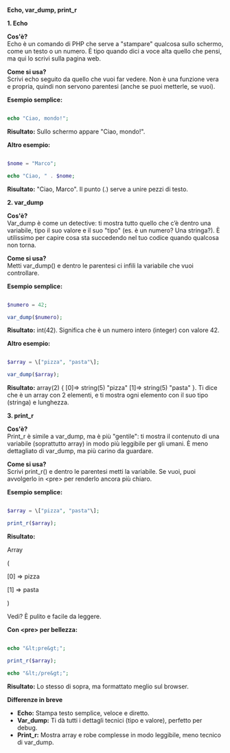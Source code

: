 **Echo, var_dump, print_r**

**1\. Echo**

**Cos'è?**  
Echo è un comando di PHP che serve a "stampare" qualcosa sullo schermo, come un testo o un numero. È tipo quando dici a voce alta quello che pensi, ma qui lo scrivi sulla pagina web.

**Come si usa?**  
Scrivi echo seguito da quello che vuoi far vedere. Non è una funzione vera e propria, quindi non servono parentesi (anche se puoi metterle, se vuoi).

**Esempio semplice:**

```php

echo "Ciao, mondo!";
```

**Risultato:** Sullo schermo appare "Ciao, mondo!".

**Altro esempio:**

```php

$nome = "Marco";

echo "Ciao, " . $nome;
```

**Risultato:** "Ciao, Marco". Il punto (.) serve a unire pezzi di testo.

**2\. var_dump**

**Cos'è?**  
Var_dump è come un detective: ti mostra tutto quello che c’è dentro una variabile, tipo il suo valore e il suo "tipo" (es. è un numero? Una stringa?). È utilissimo per capire cosa sta succedendo nel tuo codice quando qualcosa non torna.

**Come si usa?**  
Metti var_dump() e dentro le parentesi ci infili la variabile che vuoi controllare.

**Esempio semplice:**

```php

$numero = 42;

var_dump($numero);
```

**Risultato:** int(42). Significa che è un numero intero (integer) con valore 42.

**Altro esempio:**

```php

$array = \["pizza", "pasta"\];

var_dump($array);
```

**Risultato:** array(2) { \[0\]=> string(5) "pizza" \[1\]=> string(5) "pasta" }. Ti dice che è un array con 2 elementi, e ti mostra ogni elemento con il suo tipo (stringa) e lunghezza.

**3\. print_r**

**Cos'è?**  
Print_r è simile a var_dump, ma è più "gentile": ti mostra il contenuto di una variabile (soprattutto array) in modo più leggibile per gli umani. È meno dettagliato di var_dump, ma più carino da guardare.

**Come si usa?**  
Scrivi print_r() e dentro le parentesi metti la variabile. Se vuoi, puoi avvolgerlo in &lt;pre&gt; per renderlo ancora più chiaro.

**Esempio semplice:**

```php

$array = \["pizza", "pasta"\];

print_r($array);
```

**Risultato:**

Array

(

\[0\] => pizza

\[1\] => pasta

)

Vedi? È pulito e facile da leggere.

**Con &lt;pre&gt; per bellezza:**

```php

echo "&lt;pre&gt;";

print_r($array);

echo "&lt;/pre&gt;";
```

**Risultato:** Lo stesso di sopra, ma formattato meglio sul browser.

**Differenze in breve**

- **Echo:** Stampa testo semplice, veloce e diretto.
- **Var_dump:** Ti dà tutti i dettagli tecnici (tipo e valore), perfetto per debug.
- **Print_r:** Mostra array e robe complesse in modo leggibile, meno tecnico di var_dump.
